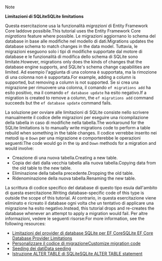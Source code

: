 > [!NOTE]
> 
> <span data-ttu-id="4e759-101">**Limitazioni di SQLite**</span><span class="sxs-lookup"><span data-stu-id="4e759-101">**SQLite limitations**</span></span>
>
> <span data-ttu-id="4e759-102">Questa esercitazione usa la funzionalità *migrazioni* di Entity Framework Core laddove possibile.</span><span class="sxs-lookup"><span data-stu-id="4e759-102">This tutorial uses the Entity Framework Core *migrations* feature where possible.</span></span> <span data-ttu-id="4e759-103">Le migrazioni aggiornano lo schema del database in base alle modifiche nel modello di dati.</span><span class="sxs-lookup"><span data-stu-id="4e759-103">Migrations updates the database schema to match changes in the data model.</span></span> <span data-ttu-id="4e759-104">Tuttavia, le migrazioni eseguono solo i tipi di modifiche supportate dal motore di database e le funzionalità di modifica dello schema di SQLite sono limitate.</span><span class="sxs-lookup"><span data-stu-id="4e759-104">However, migrations only does the kinds of changes that the database engine supports, and SQLite's schema change capabilities are limited.</span></span> <span data-ttu-id="4e759-105">Ad esempio l'aggiunta di una colonna è supportata, ma la rimozione di una colonna non è supportata.</span><span class="sxs-lookup"><span data-stu-id="4e759-105">For example, adding a column is supported, but removing a column is not supported.</span></span> <span data-ttu-id="4e759-106">Se si crea una migrazione per rimuovere una colonna, il comando `ef migrations add` ha esito positivo, ma il comando `ef database update` ha esito negativo.</span><span class="sxs-lookup"><span data-stu-id="4e759-106">If a migration is created to remove a column, the `ef migrations add` command succeeds but the `ef database update` command fails.</span></span> 
>
> <span data-ttu-id="4e759-107">La soluzione per ovviare alle limitazioni di SQLite consiste nello scrivere manualmente il codice delle migrazioni per eseguire una ricompilazione della tabella in caso di modifiche nella tabella.</span><span class="sxs-lookup"><span data-stu-id="4e759-107">The workaround for the SQLite limitations is to manually write migrations code to perform a table rebuild when something in the table changes.</span></span> <span data-ttu-id="4e759-108">Il codice verrebbe inserito nei metodi `Up` e `Down` per una migrazione e comporterebbe le operazioni seguenti:</span><span class="sxs-lookup"><span data-stu-id="4e759-108">The code would go in the `Up` and `Down` methods for a migration and would involve:</span></span>
>
> * <span data-ttu-id="4e759-109">Creazione di una nuova tabella.</span><span class="sxs-lookup"><span data-stu-id="4e759-109">Creating a new table.</span></span>
> * <span data-ttu-id="4e759-110">Copia dei dati dalla vecchia tabella alla nuova tabella.</span><span class="sxs-lookup"><span data-stu-id="4e759-110">Copying data from the old table to the new table.</span></span>
> * <span data-ttu-id="4e759-111">Eliminazione della tabella precedente.</span><span class="sxs-lookup"><span data-stu-id="4e759-111">Dropping the old table.</span></span>
> * <span data-ttu-id="4e759-112">Ridenominazione della nuova tabella.</span><span class="sxs-lookup"><span data-stu-id="4e759-112">Renaming the new table.</span></span>
>
> <span data-ttu-id="4e759-113">La scrittura di codice specifico del database di questo tipo esula dall'ambito di questa esercitazione.</span><span class="sxs-lookup"><span data-stu-id="4e759-113">Writing database-specific code of this type is outside the scope of this tutorial.</span></span> <span data-ttu-id="4e759-114">Al contrario, in questa esercitazione viene eliminato e ricreato il database ogni volta che un tentativo di applicare una migrazione ha esito negativo.</span><span class="sxs-lookup"><span data-stu-id="4e759-114">Instead, this tutorial drops and re-creates the database whenever an attempt to apply a migration would fail.</span></span> <span data-ttu-id="4e759-115">Per altre informazioni, vedere le seguenti risorse:</span><span class="sxs-lookup"><span data-stu-id="4e759-115">For more information, see the following resources:</span></span>
>
> * [<span data-ttu-id="4e759-116">Limitazioni del provider di database SQLite per EF Core</span><span class="sxs-lookup"><span data-stu-id="4e759-116">SQLite EF Core Database Provider Limitations</span></span>](/ef/core/providers/sqlite/limitations)
> * [<span data-ttu-id="4e759-117">Personalizzare il codice di migrazione</span><span class="sxs-lookup"><span data-stu-id="4e759-117">Customize migration code</span></span>](/ef/core/managing-schemas/migrations/#customize-migration-code)
> * [<span data-ttu-id="4e759-118">Seeding dei dati</span><span class="sxs-lookup"><span data-stu-id="4e759-118">Data seeding</span></span>](/ef/core/modeling/data-seeding)
> * [<span data-ttu-id="4e759-119">Istruzione ALTER TABLE di SQLite</span><span class="sxs-lookup"><span data-stu-id="4e759-119">SQLite ALTER TABLE statement</span></span>](https://sqlite.org/lang_altertable.html)